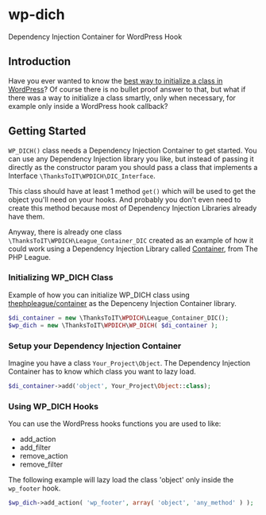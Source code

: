# wp-dich
Dependency Injection Container for WordPress Hook

## Introduction
Have you ever wanted to know the [best way to initialize a class in WordPress](https://wordpress.stackexchange.com/questions/70055/best-way-to-initiate-a-class-in-a-wp-plugin)?
Of course there is no bullet proof answer to that, but what if there was a way to initialize a class smartly, only when necessary, for example only inside a WordPress hook callback?

## Getting Started
`WP_DICH()` class needs a Dependency Injection Container to get started.
You can use any Dependency Injection library you like, but instead of passing it directly as the constructor param you should pass a class that implements a Interface `\ThanksToIT\WPDICH\DIC_Interface`.

This class should have at least 1 method `get()` which will be used to get the object you'll need on your hooks.
And probably you don't even need to create this method because most of Dependency Injection Libraries already have them.

Anyway, there is already one class `\ThanksToIT\WPDICH\League_Container_DIC` created as an example of how it could work using a Dependency Injection Library called [Container](https://github.com/thephpleague/container), from The PHP League.

### Initializing WP_DICH Class
Example of how you can initialize WP_DICH class using [thephpleague/container](https://github.com/thephpleague/container) as the Depenceny Injection Container library.
```php
$di_container = new \ThanksToIT\WPDICH\League_Container_DIC();
$wp_dich = new \ThanksToIT\WPDICH\WP_DICH( $di_container );
```

### Setup your Dependency Injection Container
Imagine you have a class `Your_Project\Object`.
The Dependency Injection Container has to know which class you want to lazy load. 
```php
$di_container->add('object', Your_Project\Object::class);
```

### Using WP_DICH Hooks
You can use the WordPress hooks functions you are used to like:
- add_action
- add_filter
- remove_action
- remove_filter

The following example will lazy load the class 'object' only inside the `wp_footer` hook.
```php
$wp_dich->add_action( 'wp_footer', array( 'object', 'any_method' ) );
```
